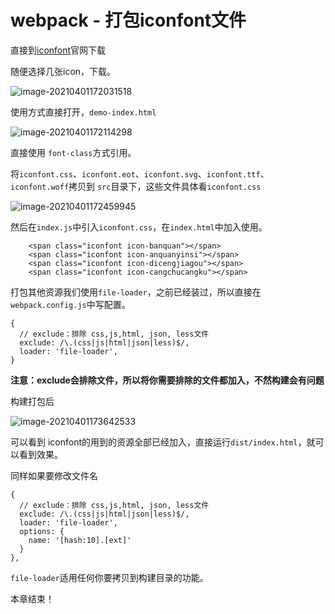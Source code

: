 # webpack - 打包iconfont文件

直接到[iconfont](https://www.iconfont.cn/home/index?spm=a313x.7781069.1998910419.2)官网下载

随便选择几张icon，下载。

![image-20210401172031518](https://tva1.sinaimg.cn/large/008eGmZEly1gp4d7tvvkbj305t062q31.jpg)

使用方式直接打开，`demo-index.html`



![image-20210401172114298](https://tva1.sinaimg.cn/large/008eGmZEly1gp4d8k2potj30mh0po41g.jpg)

直接使用 `font-class`方式引用。

将`iconfont.css`、`iconfont.eot`、`iconfont.svg`、`iconfont.ttf`、`iconfont.woff`拷贝到 `src`目录下，这些文件具体看`iconfont.css`

![image-20210401172459945](https://tva1.sinaimg.cn/large/008eGmZEly1gp4dcgzpnsj30oy08gdi5.jpg)



然后在`index.js`中引入`iconfont.css`，在`index.html`中加入使用。

```
    <span class="iconfont icon-banquan"></span>
    <span class="iconfont icon-anquanyinsi"></span>
    <span class="iconfont icon-dicengjiagou"></span>
    <span class="iconfont icon-cangchucangku"></span>
```



打包其他资源我们使用`file-loader`，之前已经装过，所以直接在`webpack.config.js`中写配置。

```
{
  // exclude：排除 css,js,html, json, less文件
  exclude: /\.(css|js|html|json|less)$/,
  loader: 'file-loader',
}
```



**注意：exclude会排除文件，所以将你需要排除的文件都加入，不然构建会有问题**



构建打包后



![image-20210401173642533](https://tva1.sinaimg.cn/large/008eGmZEly1gp4dono7l7j30af06pgma.jpg)

可以看到 iconfont的用到的资源全部已经加入，直接运行`dist/index.html`，就可以看到效果。



同样如果要修改文件名

```
{
  // exclude：排除 css,js,html, json, less文件
  exclude: /\.(css|js|html|json|less)$/,
  loader: 'file-loader',
  options: {
    name: '[hash:10].[ext]'
  }
},
```



`file-loader`适用任何你要拷贝到构建目录的功能。



本章结束！

